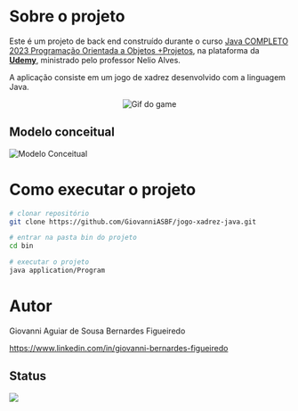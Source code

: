 # Sobre o projeto

Este é um projeto de back end construído durante o curso [Java COMPLETO 2023 Programação Orientada a Objetos +Projetos](https://www.udemy.com/course/java-curso-completo/), na plataforma da **[Udemy](https://www.udemy.com/)**, ministrado pelo professor Nelio Alves.

A aplicação consiste em um jogo de xadrez desenvolvido com a linguagem Java.

<div align='center' style='display: inline_block'><img src="https://raw.githubusercontent.com/GiovanniASBF/jogo-xadrez-java/main/chess-game-cmd.gif" alt="Gif do game"></div>

## Modelo conceitual
![Modelo Conceitual](https://raw.githubusercontent.com/GiovanniASBF/jogo-xadrez-java/main/chess-system-design.png)

# Como executar o projeto

```bash
# clonar repositório
git clone https://github.com/GiovanniASBF/jogo-xadrez-java.git

# entrar na pasta bin do projeto
cd bin

# executar o projeto
java application/Program
```

# Autor

Giovanni Aguiar de Sousa Bernardes Figueiredo

https://www.linkedin.com/in/giovanni-bernardes-figueiredo

## Status
<img src="https://img.shields.io/badge/Status-Finalizado-brightgreen">
